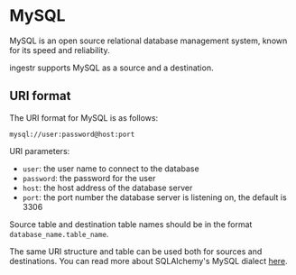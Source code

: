 # MySQL
MySQL is an open source relational database management system, known for its speed and reliability.

ingestr supports MySQL as a source and a destination.

## URI format
The URI format for MySQL is as follows:

```plaintext
mysql://user:password@host:port
```

URI parameters:
- `user`: the user name to connect to the database
- `password`: the password for the user
- `host`: the host address of the database server
- `port`: the port number the database server is listening on, the default is 3306

Source table and destination table names should be in the format `database_name.table_name`.

The same URI structure and table can be used both for sources and destinations. You can read more about SQLAlchemy's MySQL dialect [here](https://docs.sqlalchemy.org/en/20/core/engines.html#mysql). 
